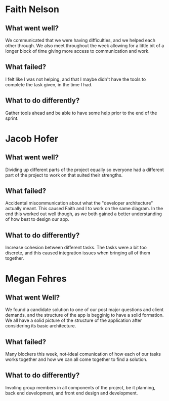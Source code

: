 # Faith Nelson
## What went well?
We communicated that we were having difficulties, and we helped each other through. We also meet throughout the week allowing for a little bit of a longer block of time giving more access to communication and work. 

## What failed?
I felt like I was not helping, and that I maybe didn't have the tools to complete the task given, in the time I had. 

## What to do differently?
Gather tools ahead and be able to have some help prior to the end of the sprint. 

# Jacob Hofer
## What went well?
Dividing up different parts of the project equally so everyone had a different part of the project to work on that suited their strengths.

## What failed?
Accidental miscommunication about what the "developer architecture" actually meant. This caused Faith and I to work on the same diagram. In the end this worked out well though, as we both gained a better understanding of how best to design our app.

## What to do differently?
Increase cohesion between different tasks. The tasks were a bit too discrete, and this caused integration issues when bringing all of them together.

# Megan Fehres
## What went Well?
We found a candidate solution to one of our post major questions and client demands, and the structure of the app is begginig to have a solid formation. We all have a solid picture of the structure of the application after considering its basic architecture.

## What failed?
Many blockers this week, not-ideal comunication of how each of our tasks works together and how we can all come together to find a solution.

## What to do differently?
Involing group members in all components of the project, be it planning, back end development, and front end design and development.
